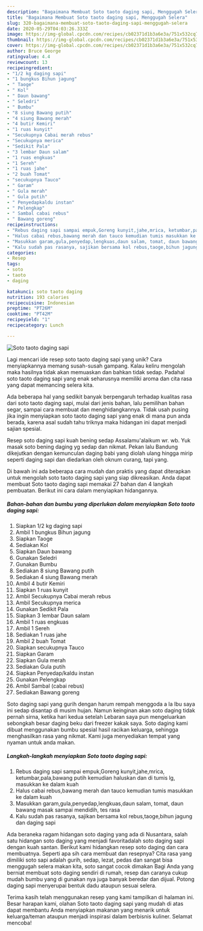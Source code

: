 ```yaml
---
description: "Bagaimana Membuat Soto taoto daging sapi, Menggugah Selera"
title: "Bagaimana Membuat Soto taoto daging sapi, Menggugah Selera"
slug: 320-bagaimana-membuat-soto-taoto-daging-sapi-menggugah-selera
date: 2020-05-29T04:03:26.333Z
image: https://img-global.cpcdn.com/recipes/cb02371d1b3a6e3a/751x532cq70/soto-taoto-daging-sapi-foto-resep-utama.jpg
thumbnail: https://img-global.cpcdn.com/recipes/cb02371d1b3a6e3a/751x532cq70/soto-taoto-daging-sapi-foto-resep-utama.jpg
cover: https://img-global.cpcdn.com/recipes/cb02371d1b3a6e3a/751x532cq70/soto-taoto-daging-sapi-foto-resep-utama.jpg
author: Bruce George
ratingvalue: 4.4
reviewcount: 13
recipeingredient:
- "1/2 kg daging sapi"
- "1 bungkus Bihun jagung"
- " Taoge"
- " Kol"
- " Daun bawang"
- " Seledri"
- " Bumbu"
- "8 siung Bawang putih"
- "4 siung Bawang merah"
- "4 butir Kemiri"
- "1 ruas kunyit"
- "Secukupnya Cabai merah rebus"
- "Secukupnya merica"
- "Sedikit Pala"
- "3 lembar Daun salam"
- "1 ruas engkuas"
- "1 Sereh"
- "1 ruas jahe"
- "2 buah Tomat"
- "secukupnya Tauco"
- " Garam"
- " Gula merah"
- " Gula putih"
- " Penyedapkaldu instan"
- " Pelengkap"
- " Sambal cabai rebus"
- " Bawang goreng"
recipeinstructions:
- "Rebus daging sapi sampai empuk,Goreng kunyit,jahe,mrica, ketumbar,pala,bawang putih kemudian haluskan dan di tumis lg, masukkan ke dalam kuah"
- "Halus cabai rebus,bawang merah dan tauco kemudian tumis masukkan ke dalam kuah"
- "Masukkan garam,gula,penyedap,lengkuas,daun salam, tomat, daun bawang masak sampai mendidih, tes rasa"
- "Kalu sudah pas rasanya, sajikan bersama kol rebus,taoge,bihun jagung dan daging sapi"
categories:
- Resep
tags:
- soto
- taoto
- daging

katakunci: soto taoto daging 
nutrition: 193 calories
recipecuisine: Indonesian
preptime: "PT26M"
cooktime: "PT42M"
recipeyield: "1"
recipecategory: Lunch

---
```



![Soto taoto daging sapi](https://img-global.cpcdn.com/recipes/cb02371d1b3a6e3a/751x532cq70/soto-taoto-daging-sapi-foto-resep-utama.jpg)

Lagi mencari ide resep soto taoto daging sapi yang unik? Cara menyiapkannya memang susah-susah gampang. Kalau keliru mengolah maka hasilnya tidak akan memuaskan dan bahkan tidak sedap. Padahal soto taoto daging sapi yang enak seharusnya memiliki aroma dan cita rasa yang dapat memancing selera kita.

Ada beberapa hal yang sedikit banyak berpengaruh terhadap kualitas rasa dari soto taoto daging sapi, mulai dari jenis bahan, lalu pemilihan bahan segar, sampai cara membuat dan menghidangkannya. Tidak usah pusing jika ingin menyiapkan soto taoto daging sapi yang enak di mana pun anda berada, karena asal sudah tahu triknya maka hidangan ini dapat menjadi sajian spesial.

Resep soto daging sapi kuah bening sedap Assalamu&#39;alaikum wr. wb. Yuk masak soto bening daging yg sedap dan nikmat. Pekan lalu Bandung dikejutkan dengan kemunculan daging babi yang diolah ulang hingga mirip seperti daging sapi dan diedarkan oleh oknum curang, tapi yang.


Di bawah ini ada beberapa cara mudah dan praktis yang dapat diterapkan untuk mengolah soto taoto daging sapi yang siap dikreasikan. Anda dapat membuat Soto taoto daging sapi memakai 27 bahan dan 4 langkah pembuatan. Berikut ini cara dalam menyiapkan hidangannya.

<!--inarticleads1-->

##### Bahan-bahan dan bumbu yang diperlukan dalam menyiapkan Soto taoto daging sapi:

1. Siapkan 1/2 kg daging sapi
1. Ambil 1 bungkus Bihun jagung
1. Siapkan  Taoge
1. Sediakan  Kol
1. Siapkan  Daun bawang
1. Gunakan  Seledri
1. Gunakan  Bumbu
1. Sediakan 8 siung Bawang putih
1. Sediakan 4 siung Bawang merah
1. Ambil 4 butir Kemiri
1. Siapkan 1 ruas kunyit
1. Ambil Secukupnya Cabai merah rebus
1. Ambil Secukupnya merica
1. Gunakan Sedikit Pala
1. Siapkan 3 lembar Daun salam
1. Ambil 1 ruas engkuas
1. Ambil 1 Sereh
1. Sediakan 1 ruas jahe
1. Ambil 2 buah Tomat
1. Siapkan secukupnya Tauco
1. Siapkan  Garam
1. Siapkan  Gula merah
1. Sediakan  Gula putih
1. Siapkan  Penyedap/kaldu instan
1. Gunakan  Pelengkap
1. Ambil  Sambal (cabai rebus)
1. Sediakan  Bawang goreng


Soto daging sapi yang gurih dengan harum rempah menggoda a la Ibu saya ini sedap disantap di musim hujan. Namun keinginan akan soto daging tidak pernah sirna, ketika hari kedua setelah Lebaran saya pun mengeluarkan sebongkah besar daging beku dari freezer kakak saya. Soto daging kami dibuat menggunakan bumbu spesial hasil racikan keluarga, sehingga menghasilkan rasa yang nikmat. Kami juga menyediakan tempat yang nyaman untuk anda makan. 

<!--inarticleads2-->

##### Langkah-langkah menyiapkan Soto taoto daging sapi:

1. Rebus daging sapi sampai empuk,Goreng kunyit,jahe,mrica, ketumbar,pala,bawang putih kemudian haluskan dan di tumis lg, masukkan ke dalam kuah
1. Halus cabai rebus,bawang merah dan tauco kemudian tumis masukkan ke dalam kuah
1. Masukkan garam,gula,penyedap,lengkuas,daun salam, tomat, daun bawang masak sampai mendidih, tes rasa
1. Kalu sudah pas rasanya, sajikan bersama kol rebus,taoge,bihun jagung dan daging sapi


Ada beraneka ragam hidangan soto daging yang ada di Nusantara, salah satu hidangan soto daging yang menjadi favoritadalah soto daging sapi dengan kuah santan. Berikut kami hidangkan resep soto daging dan cara membuatnya. Seperti apa sih cara membuat dan resepnya? Cita rasa yang dimiliki soto sapi adalah gurih, sedap, lezat, pedas dan sangat bisa menggugah selera makan kita, soto sangat cocok dimakan Bagi Anda yang berniat membuat soto daging sendiri di rumah, resep dan caranya cukup mudah bumbu yang di gunakan nya juga banyak beredar dan dijual. Potong daging sapi menyerupai bentuk dadu ataupun sesuai selera. 

Terima kasih telah menggunakan resep yang kami tampilkan di halaman ini. Besar harapan kami, olahan Soto taoto daging sapi yang mudah di atas dapat membantu Anda menyiapkan makanan yang menarik untuk keluarga/teman ataupun menjadi inspirasi dalam berbisnis kuliner. Selamat mencoba!
